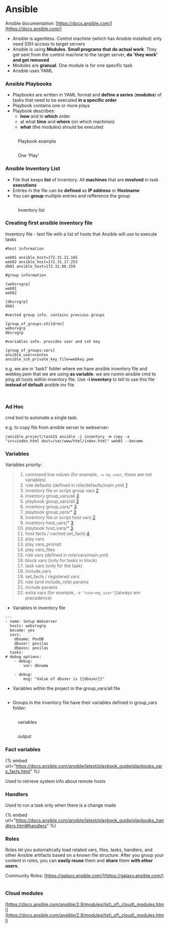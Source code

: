 # Ansible

Ansible documentation: [https://docs.ansible.com/](https://docs.ansible.com/)

* Ansible is agentless. Control machine (which has Ansible installed) only need SSH access to target servers
* Ansible is using **Modules**. **Small programs that do actual work**. They get sent from the control machine to the target server, **do 'they work' and get removed**
* Modules are **granual**. One module is for one specific task
* Ansible uses YAML

### Ansible Playbooks

* Playbooks are written in YAML format and **define a series** (**modules**) of tasks that need to be executed **in a specific order**
* Playbook contains one or more plays
* Playbook describes:
  * **how** and in **which** order
  * at what **time** and **where** (on which machines)
  * **what** (the modules) should be executed

<figure><img src=".gitbook/assets/image (10) (1).png" alt=""><figcaption><p>Playbook example</p></figcaption></figure>

<figure><img src=".gitbook/assets/image (5).png" alt=""><figcaption><p>One 'Play'</p></figcaption></figure>

### Ansible Inventory List

* File that keeps **list** of Inventory. All **machines** that are **involved** in task **executions**
* Entries in the file can be **defined** as **IP address** or **Hostname**
* You can **group** multiple entries and refference the group

<figure><img src=".gitbook/assets/image (13).png" alt=""><figcaption><p>Inventory list</p></figcaption></figure>

### Creating first ansible inventory file

Inventory file - text file with a list of hosts that Ansible will use to execute tasks

```
#host information

web01 ansible_host=172.31.21.165
web02 ansible_host=172.31.17.253
db01 ansible_host=172.31.86.159

#group information

[websrvgrp]
web01
web02

[dbsrvgrp]
db01

#nested group info. contains previous groups

[group_of_groups:children]
websrvgrp
dbsrvgrp

#variables info. provides user and ssh key

[group_of_groups:vars]
ansible_user=centos
ansible_ssh_private_key_file=webkey.pem
```

e.g. we are in 'task1' folder where we have ansible inventory file and webkey.pem that we are using **as variable**. we are runnin ansible cmd to ping all hosts within inventory file. Use **-i inventory** to tell to use this file **instead of default** ansible inv file

<figure><img src=".gitbook/assets/image (3) (1).png" alt=""><figcaption></figcaption></figure>

<figure><img src=".gitbook/assets/image (1) (1).png" alt=""><figcaption></figcaption></figure>

### Ad Hoc

cmd tool to automate a single task.

e.g. to copy file from ansible server to webserver:

```
/ansible_project/task2$ ansible -i inventory -m copy -a "src=index.html dest=/var/www/html/index.html" web01 --become
```

### Variables

Variables priority:

> 1. command line values (for example, `-u my_user`, these are not variables)
> 2. role defaults (defined in role/defaults/main.yml) [1](https://docs.ansible.com/ansible/latest/playbook\_guide/playbooks\_variables.html#id14)
> 3. inventory file or script group vars [2](https://docs.ansible.com/ansible/latest/playbook\_guide/playbooks\_variables.html#id15)
> 4. inventory group\_vars/all [3](https://docs.ansible.com/ansible/latest/playbook\_guide/playbooks\_variables.html#id16)
> 5. playbook group\_vars/all [3](https://docs.ansible.com/ansible/latest/playbook\_guide/playbooks\_variables.html#id16)
> 6. inventory group\_vars/\* [3](https://docs.ansible.com/ansible/latest/playbook\_guide/playbooks\_variables.html#id16)
> 7. playbook group\_vars/\* [3](https://docs.ansible.com/ansible/latest/playbook\_guide/playbooks\_variables.html#id16)
> 8. inventory file or script host vars [2](https://docs.ansible.com/ansible/latest/playbook\_guide/playbooks\_variables.html#id15)
> 9. inventory host\_vars/\* [3](https://docs.ansible.com/ansible/latest/playbook\_guide/playbooks\_variables.html#id16)
> 10. playbook host\_vars/\* [3](https://docs.ansible.com/ansible/latest/playbook\_guide/playbooks\_variables.html#id16)
> 11. host facts / cached set\_facts [4](https://docs.ansible.com/ansible/latest/playbook\_guide/playbooks\_variables.html#id17)
> 12. play vars
> 13. play vars\_prompt
> 14. play vars\_files
> 15. role vars (defined in role/vars/main.yml)
> 16. block vars (only for tasks in block)
> 17. task vars (only for the task)
> 18. include\_vars
> 19. set\_facts / registered vars
> 20. role (and include\_role) params
> 21. include params
> 22. extra vars (for example, `-e "user=my_user"`)(always win precedence)

* Variables in inventory file

```
---
- name: Setup Webserver
  hosts: websrvgrp
  become: yes
  vars:
    dbname: PovDB
    dbuser: povilas
    dbpass: povilas
  tasks:
# debug options:  
    - debug:
        var: dbname

    - debug:
        msg: "Value of dbuser is {{dbuser}}"
```

* Variables within the project in the group\_vars/all file

<figure><img src=".gitbook/assets/image (1).png" alt=""><figcaption></figcaption></figure>

* Groups in the inventory file have their variables defined in group\_vars folder:

<figure><img src=".gitbook/assets/image (10).png" alt=""><figcaption><p>variables</p></figcaption></figure>

<figure><img src=".gitbook/assets/image (11).png" alt=""><figcaption><p>output</p></figcaption></figure>

### Fact variables

{% embed url="https://docs.ansible.com/ansible/latest/playbook_guide/playbooks_vars_facts.html" %}

Used to retrieve system info about remote hosts

### Handlers

Used to run a task only when there is a change made

{% embed url="https://docs.ansible.com/ansible/latest/playbook_guide/playbooks_handlers.html#handlers" %}

### Roles

Roles let you automatically load related vars, files, tasks, handlers, and other Ansible artifacts based on a known file structure. After you group your content in roles, you can **easily reuse** them and **share** them **with other users**.

Community Roles: [https://galaxy.ansible.com/](https://galaxy.ansible.com/)



<figure><img src=".gitbook/assets/image (2) (1).png" alt=""><figcaption></figcaption></figure>

### Cloud modules

[https://docs.ansible.com/ansible/2.9/modules/list\_of\_cloud\_modules.html](https://docs.ansible.com/ansible/2.9/modules/list\_of\_cloud\_modules.html)
